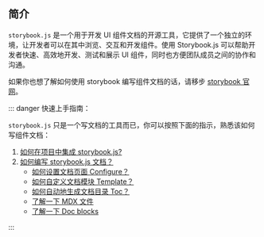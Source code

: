 <PageHeader content="Storybook: 开发 UI 组件文档" />

## 简介

`storybook.js` 是一个用于开发 UI 组件文档的开源工具，它提供了一个独立的环境，让开发者可以在其中浏览、交互和开发组件。使用 Storybook.js 可以帮助开发者快速、高效地开发、测试和展示 UI 组件，同时也方便团队成员之间的协作和沟通。

如果你也想了解如何使用 storybook 编写组件文档的话，请移步 [storybook 官网](https://storybook.js.org/)。

::: danger 快速上手指南：

`storybook.js` 只是一个写文档的工具而已，你可以按照下面的指示，熟悉该如何写组件文档：

1.  [如何在项目中集成 storybook.js?](https://storybook.js.org/docs/get-started/install)
2.  [如何编写 storybook.js 文档？](https://storybook.js.org/docs/writing-docs/autodocs)
    - [如何设置文档页面 Configure？](https://storybook.js.org/docs/writing-docs/autodocs#configure)
    - [如何自定义文档模块 Template？](https://storybook.js.org/docs/writing-docs/autodocs#with-mdx)
    - [如何自动地生成文档目录 Toc？](https://storybook.js.org/docs/writing-docs/autodocs#generate-a-table-of-contents)
    - [了解一下 MDX 文件](https://storybook.js.org/docs/writing-docs/mdx)
    - [了解一下 Doc blocks](https://storybook.js.org/docs/writing-docs/doc-blocks)

:::

